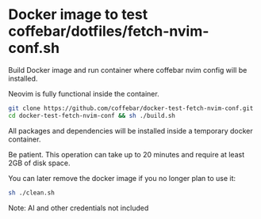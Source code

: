# Docker image to test coffebar/dotfiles/fetch-nvim-conf.sh

Build Docker image and run container where coffebar nvim config will be installed.

Neovim is fully functional inside the container.

```bash
git clone https://github.com/coffebar/docker-test-fetch-nvim-conf.git
cd docker-test-fetch-nvim-conf && sh ./build.sh
```

All packages and dependencies will be installed inside a temporary docker container.


Be patient. This operation can take up to 20 minutes and require at least 2GB of disk space.

You can later remove the docker image if you no longer plan to use it:

```bash
sh ./clean.sh
```

Note: AI and other credentials not included
